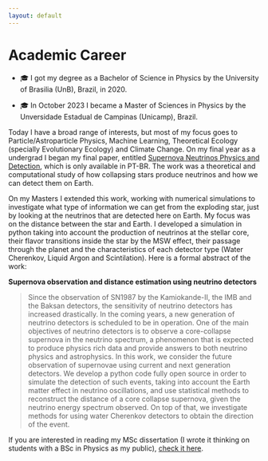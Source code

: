 ```yaml
---
layout: default
---
```


# Academic Career

- :mortar_board: I got my degree as a Bachelor of Science in Physics by the University of Brasilia (UnB), Brazil, in 2020.

- :mortar_board: In October 2023 I became a Master of Sciences in Physics by the Unversidade Estadual de Campinas (Unicamp), Brazil.

Today I have a broad range of interests, but most of my focus goes to Particle/Astroparticle Physics, Machine Learning, Theoretical Ecology (specially Evolutionary Ecology) and Climate Change. On my final year as a undergrad I began my final paper, entitled [Supernova Neutrinos Physics and Detection](./assets/pdf/TCC_compressed.pdf), which is only available in PT-BR. The work was a theoretical and computational study of how collapsing stars produce neutrinos and how we can detect them on Earth.

On my Masters I extended this work, working with numerical simulations to investigate what type of information we can get from the exploding star, just by looking at the neutrinos that are detected here on Earth. My focus was on the distance between the star and Earth. I developed a simulation in python taking into account the production of neutrinos at the stellar core, their flavor transitions inside the star by the MSW effect, their passage through the planet and the characteristics of each detector type (Water Cherenkov, Liquid Argon and Scintilation). Here is a formal abstract of the work:

**Supernova observation and distance estimation using neutrino detectors**

>Since the observation of SN1987 by the Kamiokande-II, the IMB and the Baksan detectors, the sensitivity of neutrino detectors has increased drastically. In the coming years, a new generation of neutrino detectors is scheduled to be in operation. One of the main objectives of neutrino detectors is to observe a core-collapse supernova in the neutrino spectrum, a phenomenon that is expected to produce physics rich data and provide answers to both neutrino physics and astrophysics. In this work, we consider the future observation of supernovae using current and next generation detectors. We develop a python code fully open source in order to simulate the detection of such events, taking into account the Earth matter effect in neutrino oscillations, and use statistical methods to reconstruct the distance of a core collapse supernova, given the neutrino energy spectrum observed. On top of that, we investigate methods for using water Cherenkov detectors to obtain the direction of the event.

If you are interested in reading my MSc dissertation (I wrote it thinking on students with a BSc in Physics as my public), [check it here](./assets/pdf/Dissertation_MsC_compressed.pdf).